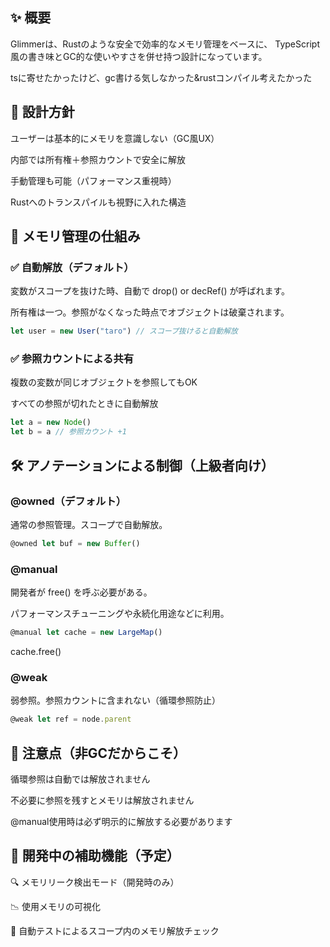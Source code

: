 ## ✨ 概要
Glimmerは、Rustのような安全で効率的なメモリ管理をベースに、
TypeScript風の書き味とGC的な使いやすさを併せ持つ設計になっています。

tsに寄せたかったけど、gc書ける気しなかった&rustコンパイル考えたかった

## 🎯 設計方針
ユーザーは基本的にメモリを意識しない（GC風UX）

内部では所有権＋参照カウントで安全に解放

手動管理も可能（パフォーマンス重視時）

Rustへのトランスパイルも視野に入れた構造

## 🧠 メモリ管理の仕組み
### ✅ 自動解放（デフォルト）
変数がスコープを抜けた時、自動で drop() or decRef() が呼ばれます。

所有権は一つ。参照がなくなった時点でオブジェクトは破棄されます。

```ts
let user = new User("taro") // スコープ抜けると自動解放
```
### ✅ 参照カウントによる共有
複数の変数が同じオブジェクトを参照してもOK

すべての参照が切れたときに自動解放

```ts
let a = new Node()
let b = a // 参照カウント +1
```
## 🛠 アノテーションによる制御（上級者向け）
### @owned（デフォルト）
通常の参照管理。スコープで自動解放。

```ts
@owned let buf = new Buffer()
```
### @manual
開発者が free() を呼ぶ必要がある。

パフォーマンスチューニングや永続化用途などに利用。

```ts
@manual let cache = new LargeMap()
```
cache.free()
### @weak
弱参照。参照カウントに含まれない（循環参照防止）

```ts
@weak let ref = node.parent
```
## 🚨 注意点（非GCだからこそ）
循環参照は自動では解放されません

不必要に参照を残すとメモリは解放されません

@manual使用時は必ず明示的に解放する必要があります

## 📌 開発中の補助機能（予定）
🔍 メモリリーク検出モード（開発時のみ）

📉 使用メモリの可視化

🧪 自動テストによるスコープ内のメモリ解放チェック

